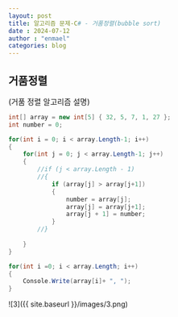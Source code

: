 ```yaml
---
layout: post
title: 알고리즘 문제-C# - 거품정렬(bubble sort) 
date : 2024-07-12
author : "enmael"
categories: blog
---
```

<h2> 거품정렬 </h2>

<span style="font-size: 15px;">
  (거품 정렬 알고리즘 설명)
</span>

```csharp
int[] array = new int[5] { 32, 5, 7, 1, 27 };
int number = 0;

for(int i = 0; i < array.Length-1; i++) 
{
    for(int j = 0; j < array.Length-1; j++)
    {
        //if (j < array.Length - 1)
        //{
            if (array[j] > array[j+1])
            {
                number = array[j];
                array[j] = array[j+1];
                array[j + 1] = number;
            }
        //}
     
    }
}

for(int i =0; i < array.Length; i++)
{
    Console.Write(array[i]+ ", ");
}
```

![3]({{ site.baseurl }}/images/3.png)
